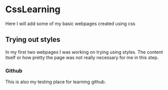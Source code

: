 # CssLearning
Here I will add some of my basic webpages created using css

## Trying out styles

In my first two webpages I was working on trying using styles. The content itself or how pretty the page was not really necessary
for me in this step.

### Github
This is also my testing place for learning github.